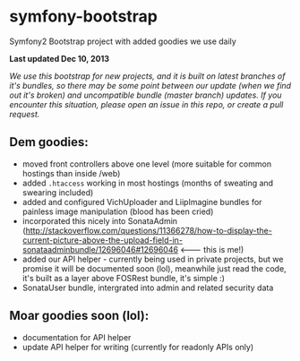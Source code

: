 symfony-bootstrap
=================

Symfony2 Bootstrap project with added goodies we use daily

**Last updated Dec 10, 2013**

*We use this bootstrap for new projects, and it is built on latest branches of it's bundles, so there may be some point between our update (when we find out it's broken) and uncompatible bundle (master branch) updates. If you encounter this situation, please open an issue in this repo, or create a pull request.*

Dem goodies:
-----------

* moved front controllers above one level (more suitable for common hostings than inside /web)
* added `.htaccess` working in most hostings (months of sweating and swearing included)
* added and configured VichUploader and LiipImagine bundles for painless image manipulation (blood has been cried)
* incorporated this nicely into SonataAdmin (http://stackoverflow.com/questions/11366278/how-to-display-the-current-picture-above-the-upload-field-in-sonataadminbundle/12696046#12696046 <--- this is me!)
* added our API helper - currently being used in private projects, but we promise it will be documented soon (lol), meanwhile just read the code, it's built as a layer above FOSRest bundle, it's simple :)
* SonataUser bundle, intergrated into admin and related security data


Moar goodies soon (lol):
-----------------

* documentation for API helper
* update API helper for writing (currently for readonly APIs only)
